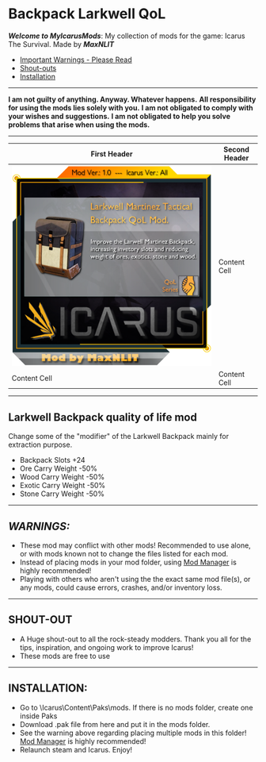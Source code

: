 # Backpack Larkwell QoL
*__Welcome to MyIcarusMods__*: My collection of mods for the game: Icarus The Survival. Made by *__MaxNLIT__*

* [Important Warnings - Please Read](#warnings)
* [Shout-outs](#shouts)
* [Installation](#install)

---

**I am not guilty of anything. Anyway. Whatever happens.**
**All responsibility for using the mods lies solely with you.**
**I am not obligated to comply with your wishes and suggestions.**
**I am not obligated to help you solve problems that arise when using the mods.**

---

| First Header  | Second Header |
| ------------- | ------------- |
| ![alt text](https://github.com/MaxNLIT/MyIcarusMods/raw/main/BackPackLarkwell_QoL/BackpackQoL.png "Logo Title Text 2")  | Content Cell  |
| Content Cell  | Content Cell  |

---

## **Larkwell Backpack quality of life mod** 

Change some of the "modifier" of the Larkwell Backpack mainly for extraction purpose.

* Backpack Slots +24
* Ore Carry Weight -50%
* Wood Carry Weight -50%
* Exotic Carry Weight -50%
* Stone Carry Weight -50%

---

## <a name="warnings">*__WARNINGS:__*</a>

* These mod may conflict with other mods! Recommended to use alone, or with mods known not to change the files listed for each mod.
* Instead of placing mods in your mod folder, using [Mod Manager](https://github.com/Jimk72/Icarus_Software) is highly recommended!
* Playing with others who aren't using the the exact same mod file(s), or any mods, could cause errors, crashes, and/or inventory loss.

---

## <a name="shouts">__SHOUT-OUT__</a> 

* A Huge shout-out to all the rock-steady modders. Thank you all for the tips, inspiration, and ongoing work to improve Icarus!
* These mods are free to use

---

## <a name="install">__INSTALLATION:__</a>

* Go to \Icarus\Content\Paks\mods. If there is no mods folder, create one inside Paks
* Download .pak file from here and put it in the mods folder.
* See the warning above regarding placing multiple mods in this folder! [Mod Manager](https://github.com/Jimk72/Icarus_Software) is highly recommended! 
* Relaunch steam and Icarus. Enjoy!
